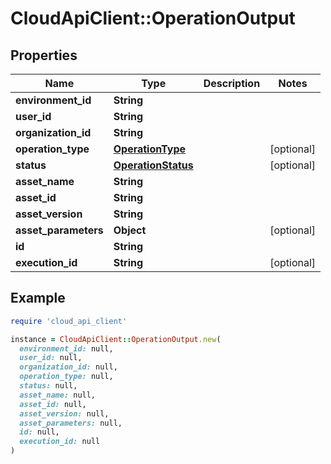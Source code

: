 # CloudApiClient::OperationOutput

## Properties

| Name | Type | Description | Notes |
| ---- | ---- | ----------- | ----- |
| **environment_id** | **String** |  |  |
| **user_id** | **String** |  |  |
| **organization_id** | **String** |  |  |
| **operation_type** | [**OperationType**](OperationType.md) |  | [optional] |
| **status** | [**OperationStatus**](OperationStatus.md) |  | [optional] |
| **asset_name** | **String** |  |  |
| **asset_id** | **String** |  |  |
| **asset_version** | **String** |  |  |
| **asset_parameters** | **Object** |  | [optional] |
| **id** | **String** |  |  |
| **execution_id** | **String** |  | [optional] |

## Example

```ruby
require 'cloud_api_client'

instance = CloudApiClient::OperationOutput.new(
  environment_id: null,
  user_id: null,
  organization_id: null,
  operation_type: null,
  status: null,
  asset_name: null,
  asset_id: null,
  asset_version: null,
  asset_parameters: null,
  id: null,
  execution_id: null
)
```

